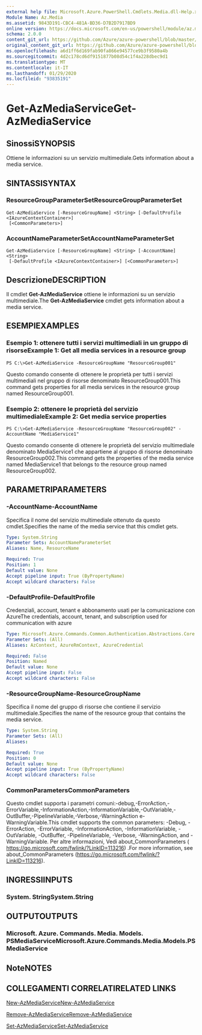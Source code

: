 ```yaml
---
external help file: Microsoft.Azure.PowerShell.Cmdlets.Media.dll-Help.xml
Module Name: Az.Media
ms.assetid: 9843D191-CBC4-481A-BD36-D7B2D7917BD9
online version: https://docs.microsoft.com/en-us/powershell/module/az.media/get-azmediaservice
schema: 2.0.0
content_git_url: https://github.com/Azure/azure-powershell/blob/master/src/Media/Media/help/Get-AzMediaService.md
original_content_git_url: https://github.com/Azure/azure-powershell/blob/master/src/Media/Media/help/Get-AzMediaService.md
ms.openlocfilehash: a6d1ff6d169fab90fa866e94577ce9b3f9580a4b
ms.sourcegitcommit: 4d2c178cd6df9151877b08d54c1f4a228dbec9d1
ms.translationtype: MT
ms.contentlocale: it-IT
ms.lasthandoff: 01/29/2020
ms.locfileid: "93835191"
---
```

# <span data-ttu-id="e5b7c-101">Get-AzMediaService</span><span class="sxs-lookup"><span data-stu-id="e5b7c-101">Get-AzMediaService</span></span>

## <span data-ttu-id="e5b7c-102">Sinossi</span><span class="sxs-lookup"><span data-stu-id="e5b7c-102">SYNOPSIS</span></span>
<span data-ttu-id="e5b7c-103">Ottiene le informazioni su un servizio multimediale.</span><span class="sxs-lookup"><span data-stu-id="e5b7c-103">Gets information about a media service.</span></span>

## <span data-ttu-id="e5b7c-104">SINTASSI</span><span class="sxs-lookup"><span data-stu-id="e5b7c-104">SYNTAX</span></span>

### <span data-ttu-id="e5b7c-105">ResourceGroupParameterSet</span><span class="sxs-lookup"><span data-stu-id="e5b7c-105">ResourceGroupParameterSet</span></span>
```
Get-AzMediaService [-ResourceGroupName] <String> [-DefaultProfile <IAzureContextContainer>]
 [<CommonParameters>]
```

### <span data-ttu-id="e5b7c-106">AccountNameParameterSet</span><span class="sxs-lookup"><span data-stu-id="e5b7c-106">AccountNameParameterSet</span></span>
```
Get-AzMediaService [-ResourceGroupName] <String> [-AccountName] <String>
 [-DefaultProfile <IAzureContextContainer>] [<CommonParameters>]
```

## <span data-ttu-id="e5b7c-107">Descrizione</span><span class="sxs-lookup"><span data-stu-id="e5b7c-107">DESCRIPTION</span></span>
<span data-ttu-id="e5b7c-108">Il cmdlet **Get-AzMediaService** ottiene le informazioni su un servizio multimediale.</span><span class="sxs-lookup"><span data-stu-id="e5b7c-108">The **Get-AzMediaService** cmdlet gets information about a media service.</span></span>

## <span data-ttu-id="e5b7c-109">ESEMPI</span><span class="sxs-lookup"><span data-stu-id="e5b7c-109">EXAMPLES</span></span>

### <span data-ttu-id="e5b7c-110">Esempio 1: ottenere tutti i servizi multimediali in un gruppo di risorse</span><span class="sxs-lookup"><span data-stu-id="e5b7c-110">Example 1: Get all media services in a resource group</span></span>
```
PS C:\>Get-AzMediaService -ResourceGroupName "ResourceGroup001"
```

<span data-ttu-id="e5b7c-111">Questo comando consente di ottenere le proprietà per tutti i servizi multimediali nel gruppo di risorse denominato ResourceGroup001.</span><span class="sxs-lookup"><span data-stu-id="e5b7c-111">This command gets properties for all media services in the resource group named ResourceGroup001.</span></span>

### <span data-ttu-id="e5b7c-112">Esempio 2: ottenere le proprietà del servizio multimediale</span><span class="sxs-lookup"><span data-stu-id="e5b7c-112">Example 2: Get media service properties</span></span>
```
PS C:\>Get-AzMediaService -ResourceGroupName "ResourceGroup002" -AccountName "MediaService1"
```

<span data-ttu-id="e5b7c-113">Questo comando consente di ottenere le proprietà del servizio multimediale denominato MediaService1 che appartiene al gruppo di risorse denominato ResourceGroup002.</span><span class="sxs-lookup"><span data-stu-id="e5b7c-113">This command gets the properties of the media service named MediaService1 that belongs to the resource group named ResourceGroup002.</span></span>

## <span data-ttu-id="e5b7c-114">PARAMETRI</span><span class="sxs-lookup"><span data-stu-id="e5b7c-114">PARAMETERS</span></span>

### <span data-ttu-id="e5b7c-115">-AccountName</span><span class="sxs-lookup"><span data-stu-id="e5b7c-115">-AccountName</span></span>
<span data-ttu-id="e5b7c-116">Specifica il nome del servizio multimediale ottenuto da questo cmdlet.</span><span class="sxs-lookup"><span data-stu-id="e5b7c-116">Specifies the name of the media service that this cmdlet gets.</span></span>

```yaml
Type: System.String
Parameter Sets: AccountNameParameterSet
Aliases: Name, ResourceName

Required: True
Position: 1
Default value: None
Accept pipeline input: True (ByPropertyName)
Accept wildcard characters: False
```

### <span data-ttu-id="e5b7c-117">-DefaultProfile</span><span class="sxs-lookup"><span data-stu-id="e5b7c-117">-DefaultProfile</span></span>
<span data-ttu-id="e5b7c-118">Credenziali, account, tenant e abbonamento usati per la comunicazione con Azure</span><span class="sxs-lookup"><span data-stu-id="e5b7c-118">The credentials, account, tenant, and subscription used for communication with azure</span></span>

```yaml
Type: Microsoft.Azure.Commands.Common.Authentication.Abstractions.Core.IAzureContextContainer
Parameter Sets: (All)
Aliases: AzContext, AzureRmContext, AzureCredential

Required: False
Position: Named
Default value: None
Accept pipeline input: False
Accept wildcard characters: False
```

### <span data-ttu-id="e5b7c-119">-ResourceGroupName</span><span class="sxs-lookup"><span data-stu-id="e5b7c-119">-ResourceGroupName</span></span>
<span data-ttu-id="e5b7c-120">Specifica il nome del gruppo di risorse che contiene il servizio multimediale.</span><span class="sxs-lookup"><span data-stu-id="e5b7c-120">Specifies the name of the resource group that contains the media service.</span></span>

```yaml
Type: System.String
Parameter Sets: (All)
Aliases:

Required: True
Position: 0
Default value: None
Accept pipeline input: True (ByPropertyName)
Accept wildcard characters: False
```

### <span data-ttu-id="e5b7c-121">CommonParameters</span><span class="sxs-lookup"><span data-stu-id="e5b7c-121">CommonParameters</span></span>
<span data-ttu-id="e5b7c-122">Questo cmdlet supporta i parametri comuni:-debug,-ErrorAction,-ErrorVariable,-InformationAction,-InformationVariable,-OutVariable,-OutBuffer,-PipelineVariable,-Verbose,-WarningAction e-WarningVariable.</span><span class="sxs-lookup"><span data-stu-id="e5b7c-122">This cmdlet supports the common parameters: -Debug, -ErrorAction, -ErrorVariable, -InformationAction, -InformationVariable, -OutVariable, -OutBuffer, -PipelineVariable, -Verbose, -WarningAction, and -WarningVariable.</span></span> <span data-ttu-id="e5b7c-123">Per altre informazioni, Vedi about_CommonParameters ( https://go.microsoft.com/fwlink/?LinkID=113216) .</span><span class="sxs-lookup"><span data-stu-id="e5b7c-123">For more information, see about_CommonParameters (https://go.microsoft.com/fwlink/?LinkID=113216).</span></span>

## <span data-ttu-id="e5b7c-124">INGRESSI</span><span class="sxs-lookup"><span data-stu-id="e5b7c-124">INPUTS</span></span>

### <span data-ttu-id="e5b7c-125">System. String</span><span class="sxs-lookup"><span data-stu-id="e5b7c-125">System.String</span></span>

## <span data-ttu-id="e5b7c-126">OUTPUT</span><span class="sxs-lookup"><span data-stu-id="e5b7c-126">OUTPUTS</span></span>

### <span data-ttu-id="e5b7c-127">Microsoft. Azure. Commands. Media. Models. PSMediaService</span><span class="sxs-lookup"><span data-stu-id="e5b7c-127">Microsoft.Azure.Commands.Media.Models.PSMediaService</span></span>

## <span data-ttu-id="e5b7c-128">Note</span><span class="sxs-lookup"><span data-stu-id="e5b7c-128">NOTES</span></span>

## <span data-ttu-id="e5b7c-129">COLLEGAMENTI CORRELATI</span><span class="sxs-lookup"><span data-stu-id="e5b7c-129">RELATED LINKS</span></span>

[<span data-ttu-id="e5b7c-130">New-AzMediaService</span><span class="sxs-lookup"><span data-stu-id="e5b7c-130">New-AzMediaService</span></span>](./New-AzMediaService.md)

[<span data-ttu-id="e5b7c-131">Remove-AzMediaService</span><span class="sxs-lookup"><span data-stu-id="e5b7c-131">Remove-AzMediaService</span></span>](./Remove-AzMediaService.md)

[<span data-ttu-id="e5b7c-132">Set-AzMediaService</span><span class="sxs-lookup"><span data-stu-id="e5b7c-132">Set-AzMediaService</span></span>](./Set-AzMediaService.md)


